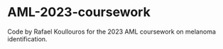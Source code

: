 # AML-2023-coursework
Code by Rafael Koullouros for the 2023 AML coursework on melanoma identification.
